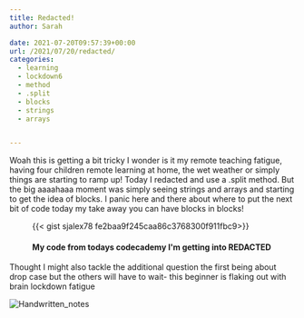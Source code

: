 ```yaml
---
title: Redacted!
author: Sarah

date: 2021-07-20T09:57:39+00:00
url: /2021/07/20/redacted/
categories:
  - learning
  - lockdown6
  - method
  - .split
  - blocks
  - strings
  - arrays


---
```

Woah this is getting a bit tricky I wonder is it my remote teaching fatigue, having four children remote learning at home, the wet weather or simply things are starting to ramp up! Today I redacted and use a .split method. But the big aaaahaaa moment was simply seeing strings and arrays and starting to get the idea of blocks. I panic here and there about where to put the next bit of code today my take away you can have blocks in blocks!

<figure>
  {{< gist sjalex78 fe2baa9f245caa86c3768300f911fbc9>}}
  <figcaption>
      <h4>My code from todays codecademy I'm getting into REDACTED</h4>
  </figcaption>
</figure>



Thought I might also tackle the additional question the first being about drop case but the others will have to wait- this beginner is flaking out with brain lockdown fatigue

![Handwritten_notes](/images/PreCourse/redacted.png)
